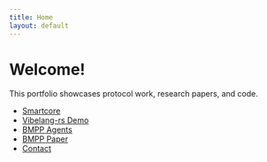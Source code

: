 ```yaml
---
title: Home
layout: default
---
```


# Welcome!

This portfolio showcases protocol work, research papers, and code.

<ul>
  <li><a href="{{ "/smartcorelib" | relative_url }}">Smartcore</a></li>
  <li><a href="{{ "/vibelang-rs" | relative_url }}">Vibelang-rs Demo</a></li>
  <li><a href="{{ "/bmpp" | relative_url }}">BMPP Agents</a></li>
  <li><a href="{{ "/bmpp-paper" | relative_url }}">BMPP Paper</a></li>
  <li><a href="{{ "/contact" | relative_url }}">Contact</a></li>
</ul>
